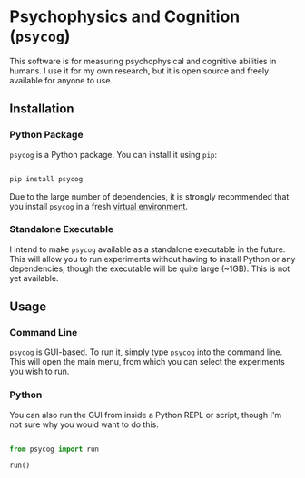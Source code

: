 # Psychophysics and Cognition (`psycog`)

This software is for measuring psychophysical and cognitive abilities in humans. I use it
for my own research, but it is open source and freely available for anyone to use.

## Installation

### Python Package

`psycog` is a Python package. You can install it using `pip`:

```bash

pip install psycog

```

Due to the large number of dependencies, it is strongly recommended that you install 
`psycog` in a fresh [virtual environment](https://docs.python.org/3/tutorial/venv.html).

### Standalone Executable

I intend to make `psycog` available as a standalone executable in the future. This will
allow you to run experiments without having to install Python or any dependencies, though
the executable will be quite large (~1GB). This is not yet available.

## Usage

### Command Line

`psycog` is GUI-based. To run it, simply type `psycog` into the command line. This will
open the main menu, from which you can select the experiments you wish to run.

### Python

You can also run the GUI from inside a Python REPL or script, though I'm not sure why you
would want to do this.

```python

from psycog import run

run()

```
